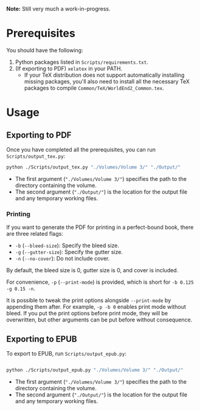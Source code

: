 **Note:** Still very much a work-in-progress.

# Prerequisites
You should have the following:

1. Python packages listed in `Scripts/requirements.txt`.
2. (If exporting to PDF) `xelatex` in your PATH.
    * If your TeX distribution does not support automatically installing missing packages, you'll also need to install all the necessary TeX packages to compile `Common/TeX/WorldEnd2_Common.tex`.

# Usage
## Exporting to PDF
Once you have completed all the prerequisites, you can run `Scripts/output_tex.py`:

```sh
python ./Scripts/output_tex.py "./Volumes/Volume 3/" "./Output/"
```

- The first argument (`"./Volumes/Volume 3/"`) specifies the path to the directory containing the volume.
- The second argument (`"./Output/"`) is the location for the output file and any temporary working files.

### Printing
If you want to generate the PDF for printing in a perfect-bound book, there are three related flags:

- `-b` (`--bleed-size`): Specify the bleed size.
- `-g` (`--gutter-size`): Specify the gutter size.
- `-n` (`--no-cover`): Do not include cover.
 
By default, the bleed size is 0, gutter size is 0, and cover is included.

For convenience, `-p` (`--print-mode`) is provided, which is short for `-b 0.125 -g 0.15 -n`.

It is possible to tweak the print options alongside `--print-mode` by appending them after. For example, `-p -b 0` enables print mode without bleed. If you put the print options before print mode, they will be overwritten, but other arguments can be put before without consequence.

## Exporting to EPUB
To export to EPUB, run `Scripts/output_epub.py`:

``` sh

python ./Scripts/output_epub.py "./Volumes/Volume 3/" "./Output/"
```

- The first argument (`"./Volumes/Volume 3/"`) specifies the path to the directory containing the volume.
- The second argument (`"./Output/"`) is the location for the output file and any temporary working files.
